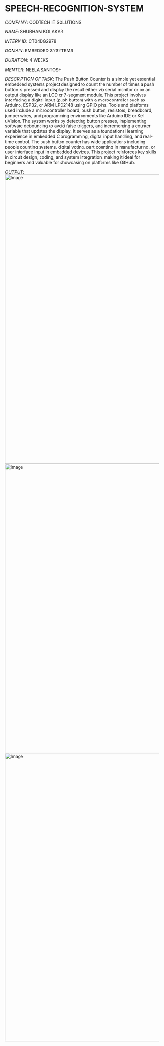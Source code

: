 # SPEECH-RECOGNITION-SYSTEM

*COMPANY*: CODTECH IT SOLUTIONS

*NAME*: SHUBHAM KOLAKAR

*INTERN ID*: CT04DG2978

*DOMAIN*: EMBEDDED SYSYTEMS

*DURATION*: 4 WEEKS

*MENTOR*: NEELA SANTOSH

*DESCRIPTION OF TASK*: The Push Button Counter is a simple yet essential embedded systems project designed to count the number of times a push button is pressed and display the result either via serial monitor or on an output display like an LCD or 7-segment module. This project involves interfacing a digital input (push button) with a microcontroller such as Arduino, ESP32, or ARM LPC2148 using GPIO pins. Tools and platforms used include a microcontroller board, push button, resistors, breadboard, jumper wires, and programming environments like Arduino IDE or Keil uVision. The system works by detecting button presses, implementing software debouncing to avoid false triggers, and incrementing a counter variable that updates the display. It serves as a foundational learning experience in embedded C programming, digital input handling, and real-time control. The push button counter has wide applications including people counting systems, digital voting, part counting in manufacturing, or user interface input in embedded devices. This project reinforces key skills in circuit design, coding, and system integration, making it ideal for beginners and valuable for showcasing on platforms like GitHub.

*OUTPUT*:
<img width="1345" height="944" alt="Image" src="https://github.com/user-attachments/assets/e55f3f92-c534-44f3-91af-ead3e615f8c9" />
<img width="1345" height="945" alt="Image" src="https://github.com/user-attachments/assets/aaa6b36b-b8a8-4a1c-a65a-ddc64538fec9" />
<img width="1347" height="940" alt="Image" src="https://github.com/user-attachments/assets/1917bb81-7503-445d-a65e-f9111d663811" />

